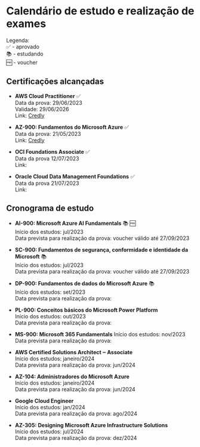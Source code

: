# Calendário de estudo e realização de exames

Legenda:  
✅ - aprovado  
📚 - estudando  
🆓 - voucher

## Certificações alcançadas
- **AWS Cloud Practitioner** ✅  
Data da prova: 29/06/2023  
Validade: 29/06/2026  
Link: [Credly](https://www.credly.com/badges/07986551-e524-4d0e-b905-8407432526a8/public_url)

- **AZ-900: Fundamentos do Microsoft Azure** ✅  
Data da prova: 21/05/2023  
Link: [Credly](https://www.credly.com/earner/earned/badge/bfc8ea4f-435c-4c85-8424-bcfe2bf1bfd7)

- **OCI Foundations Associate** ✅    
Data da prova 12/07/2023  
Link: 

- **Oracle Cloud Data Management Foundations** ✅    
Data da prova 21/07/2023  
Link: 


## Cronograma de estudo  
- **AI-900: Microsoft Azure AI Fundamentals** 📚 🆓  
Início dos estudos: jul/2023    
Data prevista para realização da prova: voucher válido até 27/09/2023  

- **SC-900: Fundamentos de segurança, conformidade e identidade da Microsoft** 📚  
Início dos estudos: jul/2023    
Data prevista para realização da prova: voucher válido até 27/09/2023  

- **DP-900: Fundamentos de dados do Microsoft Azure** 📚  
Início dos estudos: set/2023    
Data prevista para realização da prova:   

- **PL-900: Conceitos básicos do Microsoft Power Platform**  
Início dos estudos: out/2023    
Data prevista para realização da prova: 

- **MS-900: Microsoft 365 Fundamentals**
Início dos estudos: nov/2023    
Data prevista para realização da prova:    
  
- **AWS Certified Solutions Architect ‒ Associate**  
Início dos estudos: janeiro/2024  
Data prevista para realização da prova: jun/2024  

- **AZ-104: Administradores do Microsoft Azure**  
Início dos estudos:  janeiro/2024  
Data prevista para realização da prova: jun/2024  

- **Google Cloud Engineer**  
Início dos estudos: jan/2024  
Data prevista para realização da prova: ago/2024

- **AZ-305: Designing Microsoft Azure Infrastructure Solutions**  
Início dos estudos:  jul/2024  
Data prevista para realização da prova: dez/2024  


